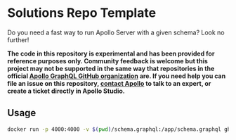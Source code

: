 # Solutions Repo Template

Do you need a fast way to run Apollo Server with a given schema? Look no further!

**The code in this repository is experimental and has been provided for reference purposes only. Community feedback is welcome but this project may not be supported in the same way that repositories in the official [Apollo GraphQL GitHub organization](https://github.com/apollographql) are. If you need help you can file an issue on this repository, [contact Apollo](https://www.apollographql.com/contact-sales) to talk to an expert, or create a ticket directly in Apollo Studio.**

## Usage

```sh
docker run -p 4000:4000 -v $(pwd)/schema.graphql:/app/schema.graphql ghcr.io/apollosolutions/apollo-server-with-mocks
```
